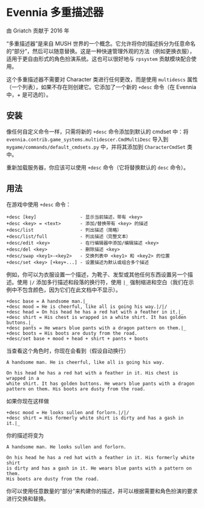 # Evennia 多重描述器

由 Griatch 贡献于 2016 年

“多重描述器”是来自 MUSH 世界的一个概念。它允许将你的描述拆分为任意命名的“部分”，然后可以随意替换。这是一种快速管理外观的方法（例如更换衣服），适用于更自由形式的角色扮演系统。这也可以很好地与 `rpsystem` 贡献模块配合使用。

这个多重描述器不需要对 Character 类进行任何更改，而是使用 `multidescs` 属性（一个列表），如果不存在则创建它。它添加了一个新的 `+desc` 命令（在 Evennia 中，+ 是可选的）。

## 安装

像任何自定义命令一样，只需将新的 `+desc` 命令添加到默认的 cmdset 中：将 `evennia.contrib.game_systems.multidescer.CmdMultiDesc` 导入到 `mygame/commands/default_cmdsets.py` 中，并将其添加到 `CharacterCmdSet` 类中。

重新加载服务器，你应该可以使用 `+desc` 命令（它将替换默认的 `desc` 命令）。

## 用法

在游戏中使用 `+desc` 命令：

```
+desc [key]                - 显示当前描述，带有 <key>
+desc <key> = <text>       - 添加/替换带有 <key> 的描述
+desc/list                 - 列出描述（简略）
+desc/list/full            - 列出描述（完整文本）
+desc/edit <key>           - 在行编辑器中添加/编辑描述 <key>
+desc/del <key>            - 删除描述 <key>
+desc/swap <key1>-<key2>   - 交换列表中 <key1> 和 <key2> 的位置
+desc/set <key> [+key+...] - 设置描述为默认或组合多个描述
```

例如，你可以为衣服设置一个描述，为靴子、发型或其他任何东西设置另一个描述。使用 `|/` 添加多行描述和段落的换行符，使用 `|_` 强制缩进和空白（我们在示例中不包含颜色，因为它们在此文档中不显示）。

```
+desc base = A handsome man.|_
+desc mood = He is cheerful, like all is going his way.|/|/
+desc head = On his head he has a red hat with a feather in it.|_
+desc shirt = His chest is wrapped in a white shirt. It has golden buttons.|_
+desc pants = He wears blue pants with a dragon pattern on them.|_
+desc boots = His boots are dusty from the road.
+desc/set base + mood + head + shirt + pants + boots
```

当查看这个角色时，你现在会看到（假设自动换行）

```
A handsome man. He is cheerful, like all is going his way.

On his head he has a red hat with a feather in it. His chest is wrapped in a
white shirt. It has golden buttons. He wears blue pants with a dragon
pattern on them. His boots are dusty from the road.
```

如果你现在这样做

```
+desc mood = He looks sullen and forlorn.|/|/
+desc shirt = His formerly white shirt is dirty and has a gash in it.|_
```

你的描述将变为

```
A handsome man. He looks sullen and forlorn.

On his head he has a red hat with a feather in it. His formerly white shirt
is dirty and has a gash in it. He wears blue pants with a pattern on them.
His boots are dusty from the road.
```

你可以使用任意数量的“部分”来构建你的描述，并可以根据需要和角色扮演的要求进行交换和替换。
